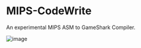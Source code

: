 # MIPS-CodeWrite
An experimental MIPS ASM to GameShark Compiler.

![image](https://github.com/user-attachments/assets/ddd3a249-7773-4905-b6b4-ebf986ffbeab)

